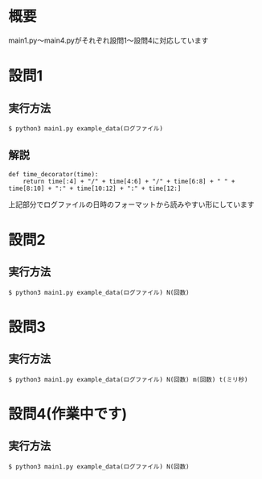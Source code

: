 # 概要
main1.py～main4.pyがそれぞれ設問1～設問4に対応しています

# 設問1
## 実行方法
```
$ python3 main1.py example_data(ログファイル)
```
## 解説
```
def time_decorator(time):
    return time[:4] + "/" + time[4:6] + "/" + time[6:8] + " " + time[8:10] + ":" + time[10:12] + ":" + time[12:]
```
上記部分でログファイルの日時のフォーマットから読みやすい形にしています


# 設問2
## 実行方法
```
$ python3 main1.py example_data(ログファイル) N(回数)
```


# 設問3
## 実行方法
```
$ python3 main1.py example_data(ログファイル) N(回数) m(回数) t(ミリ秒)
```


# 設問4(作業中です)
## 実行方法
```
$ python3 main1.py example_data(ログファイル) N(回数)
```
